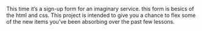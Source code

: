 This time it’s a sign-up form for an imaginary service.
this form is besics of the html and css.
This project is intended to give you a chance to flex some of the new items you’ve been absorbing over the past few lessons.
